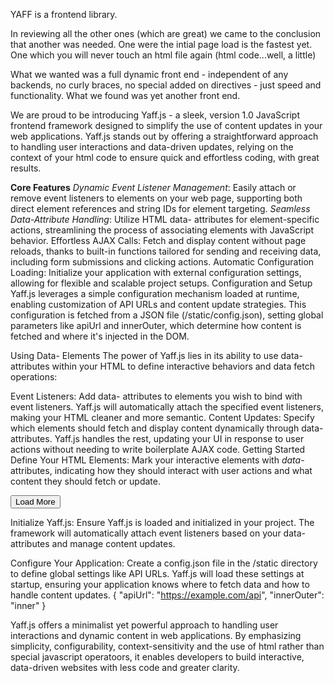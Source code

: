 YAFF is a frontend library.

In reviewing all the other ones (which are great) we came to the conclusion that another was needed.
One were the intial page load is the fastest yet. One which you will never touch an html file again (html code...well, a little)

What we wanted was a full dynamic front end - independent of any backends, no curly braces, no special added on directives - just speed and functionality.
What we found was yet another front end.

We are proud to be introducing Yaff.js - a sleek, version 1.0 JavaScript frontend framework designed to simplify the use of content updates in your web applications. Yaff.js stands out by offering a straightforward approach to handling user interactions and data-driven updates, relying on the context of your html code to ensure quick and effortless coding, with great results.

**Core Features**
*Dynamic Event Listener Management*: Easily attach or remove event listeners to elements on your web page, supporting both direct element references and string IDs for element targeting.
*Seamless Data-Attribute Handling*: Utilize HTML data- attributes for element-specific actions, streamlining the process of associating elements with JavaScript behavior.
Effortless AJAX Calls: Fetch and display content without page reloads, thanks to built-in functions tailored for sending and receiving data, including form submissions and clicking actions.
Automatic Configuration Loading: Initialize your application with external configuration settings, allowing for flexible and scalable project setups.
Configuration and Setup
Yaff.js leverages a simple configuration mechanism loaded at runtime, enabling customization of API URLs and content update strategies. This configuration is fetched from a JSON file (/static/config.json), setting global parameters like apiUrl and innerOuter, which determine how content is fetched and where it's injected in the DOM.

Using Data- Elements
The power of Yaff.js lies in its ability to use data- attributes within your HTML to define interactive behaviors and data fetch operations:

Event Listeners: Add data- attributes to elements you wish to bind with event listeners. Yaff.js will automatically attach the specified event listeners, making your HTML cleaner and more semantic.
Content Updates: Specify which elements should fetch and display content dynamically through data- attributes. Yaff.js handles the rest, updating your UI in response to user actions without needing to write boilerplate AJAX code.
Getting Started
Define Your HTML Elements: Mark your interactive elements with *data-* attributes, indicating how they should interact with user actions and what content they should fetch or update.

<button id="loadButton" data-click="/api/loadMore">Load More</button>
<div id="contentArea" data-content></div>

Initialize Yaff.js: Ensure Yaff.js is loaded and initialized in your project. The framework will automatically attach event listeners based on your data- attributes and manage content updates.

<script src="path/to/yaff.js"></script>

Configure Your Application: Create a config.json file in the /static directory to define global settings like API URLs. Yaff.js will load these settings at startup, ensuring your application knows where to fetch data and how to handle content updates.
{
  "apiUrl": "https://example.com/api",
  "innerOuter": "inner"
}

Yaff.js offers a minimalist yet powerful approach to handling user interactions and dynamic content in web applications. By emphasizing simplicity, configurability, context-sensitivity and the use of html rather than special javascript operatoors, it enables developers to build interactive, data-driven websites with less code and greater clarity.
